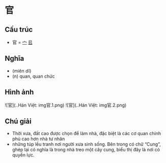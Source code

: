 # 官

## Cấu trúc
* 官 = [宀](宀.md) [㠯](㠯.md)

## Nghĩa

* (miên dĩ)
* (n) quan, quan chức

## Hình ảnh
![官](..Hán Việt: img官.1.png)
![官](..Hán Việt: img官.2.png)

## Chú giải
* Thời xưa, đất cao được chọn để làm nhà, đặc biệt là các cơ quan chính phủ cao hơn nhà tư nhân
* những túp lều tranh nơi người xưa sinh sống. Bên trong có chữ “Cung”, ghép lại có nghĩa là trong nhà treo một cây cung, biểu thị đây là nơi có quyền lực.

<script>window.HANZI_FIELD='官';</script>

